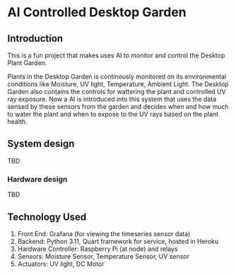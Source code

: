 # AI Controlled Desktop Garden

## Introduction
This is a fun project that makes uses AI to monitor and control the Desktop Plant Garden.

Plants in the Desktop Garden is continously monitored on its environmental conditions like Moisture, UV light, Temperature, Ambient Light. The Desktop Garden also contains the controls for wattering the plant and controlled UV ray exposure. Now a AI is introduced into this system that uses the data sensed by these sensors from the garden and decides when and how much to water the plant and when to expose to the UV rays based on the plant health.

## System design
TBD

### Hardware design
TBD

## Technology Used
1. Front End: Grafana (for viewing the timeseries sensor data)
2. Backend: Python 3.11, Quart framework for service, hosted in Heroku
3. Hardware Controller: Raspberry Pi (at node) and relays
4. Sensors: Moisture Sensor, Temperature Sensor, UV sensor
5. Actuators: UV light, DC Motor
